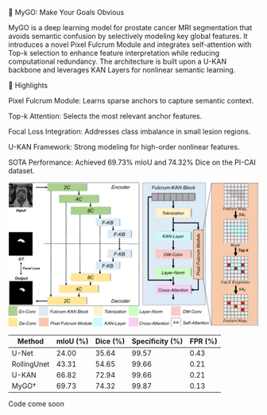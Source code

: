 🧠 MyGO: Make Your Goals Obvious

MyGO is a deep learning model for prostate cancer MRI segmentation that avoids semantic confusion by selectively modeling key global features. It introduces a novel Pixel Fulcrum Module and integrates self-attention with Top-k selection to enhance feature interpretation while reducing computational redundancy. The architecture is built upon a U-KAN backbone and leverages KAN Layers for nonlinear semantic learning.

🎯 Highlights

Pixel Fulcrum Module: Learns sparse anchors to capture semantic context.

Top-k Attention: Selects the most relevant anchor features.

Focal Loss Integration: Addresses class imbalance in small lesion regions.

U-KAN Framework: Strong modeling for high-order nonlinear features.

SOTA Performance: Achieved 69.73% mIoU and 74.32% Dice on the PI-CAI dataset.

![Model Architecture](fig4.png)

| Method       | mIoU (%) | Dice (%) | Specificity (%) | FPR (%) |
|--------------|----------|----------|-----------------|---------|
| U-Net        | 24.00    | 35.64    | 99.57           | 0.43    |
| RollingUnet  | 43.31    | 54.65    | 99.66           | 0.21    |
| U-KAN        | 66.82    | 72.94    | 99.66           | 0.21    |
| MyGO†        | 69.73    | 74.32    | 99.87           | 0.13    |

Code come soon
